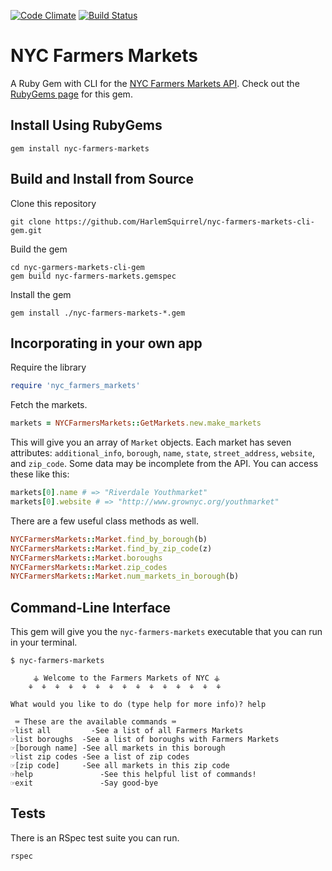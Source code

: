 [![Code Climate](https://codeclimate.com/github/HarlemSquirrel/nyc-farmers-markets-cli-gem/badges/gpa.svg)](https://codeclimate.com/github/HarlemSquirrel/nyc-farmers-markets-cli-gem)
[![Build Status](https://travis-ci.org/HarlemSquirrel/nyc-farmers-markets-cli-gem.svg?branch=master)](https://travis-ci.org/HarlemSquirrel/nyc-farmers-markets-cli-gem)

# NYC Farmers Markets
A Ruby Gem with CLI for the [NYC Farmers Markets API](https://dev.socrata.com/foundry/data.cityofnewyork.us/cw3p-q2v6).
Check out the [RubyGems page](https://rubygems.org/gems/nyc-farmers-markets) for this gem.

## Install Using RubyGems
```
gem install nyc-farmers-markets
```


## Build and Install from Source
Clone this repository
```
git clone https://github.com/HarlemSquirrel/nyc-farmers-markets-cli-gem.git
```
Build the gem
```
cd nyc-garmers-markets-cli-gem
gem build nyc-farmers-markets.gemspec
```
Install the gem
```
gem install ./nyc-farmers-markets-*.gem
```


## Incorporating in your own app
Require the library
```ruby
require 'nyc_farmers_markets'
```

Fetch the markets.
```ruby
markets = NYCFarmersMarkets::GetMarkets.new.make_markets
```

This will give you an array of `Market` objects. Each market has seven attributes: `additional_info`, `borough`, `name`, `state`, `street_address`, `website`, and `zip_code`. Some data may be incomplete from the API. You can access these like this:
```ruby
markets[0].name # => "Riverdale Youthmarket"
markets[0].website # => "http://www.grownyc.org/youthmarket"
```

There are a few useful class methods as well.
```ruby
NYCFarmersMarkets::Market.find_by_borough(b)
NYCFarmersMarkets::Market.find_by_zip_code(z)
NYCFarmersMarkets::Market.boroughs
NYCFarmersMarkets::Market.zip_codes
NYCFarmersMarkets::Market.num_markets_in_borough(b)
```


## Command-Line Interface
This gem will give you the `nyc-farmers-markets` executable that you can run in your terminal.
```
$ nyc-farmers-markets

	 ⚶ Welcome to the Farmers Markets of NYC ⚶
	⚘  ⚘  ⚘  ⚘  ⚘  ⚘  ⚘  ⚘  ⚘  ⚘  ⚘  ⚘  ⚘  ⚘  ⚘

What would you like to do (type help for more info)? help

 ⌨ These are the available commands ⌨
☞list all	      -See a list of all Farmers Markets
☞list boroughs  -See a list of boroughs with Farmers Markets
☞[borough name] -See all markets in this borough
☞list zip codes -See a list of zip codes
☞[zip code]	    -See all markets in this zip code
☞help		        -See this helpful list of commands!
☞exit		        -Say good-bye
```

## Tests
There is an RSpec test suite you can run.
```
rspec
```
